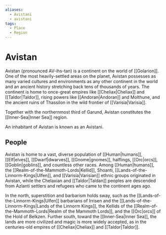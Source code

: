 ```yaml
---
aliases:
  - Avistani
  - avistani
tags:
  - Place
  - Region
---
```

# Avistan
Avistan (pronounced AV-ihs-tan) is a continent on the world of [[Golarion]]. One of the most heavily-settled areas on the planet, Avistan possesses as many varied cultures and environments as any other continent in the world and an ancient history stretching back tens of thousands of years. The continent is home to once-great empires like [[Cheliax|Cheliax]] and [[Taldor|Taldor]], rising powers like [[Andoran|Andoran]] and Molthune, and the ancient ruins of Thassilon in the wild frontier of [[Varisia|Varisia]]. 

Together with the northernmost third of Garund, Avistan constitutes the [[Inner-Sea|Inner Sea]] region.

An inhabitant of Avistan is known as an Avistani. 

## People
Avistan is home to a vast, diverse population of [[Human|humans]], [[Elf|elves]], [[Dwarf|dwarves]], [[Gnome|gnomes]], halflings, [[Orc|orcs]], [[Goblin|goblins]], and countless other races. Among [[Human|humans]], the [[Realm-of-the-Mammoth-Lords|Kellid]], Shoanti, [[Lands-of-the-Linnorm-Kings|Ulfen]], and [[Varisia|Varisian]] ethnic groups originated in Avistan, while the Chelaxian and [[Taldor|Taldan]] peoples are descended from Azlanti settlers and refugees who came to the continent ages ago.

In the north, superstition and barbarism holds sway, such as the [[Lands-of-the-Linnorm-Kings|Ulfen]] barbarians of Irrisen and the [[Lands-of-the-Linnorm-Kings|Lands of the Linnorm Kings]], the Kellids of the [[Realm-of-the-Mammoth-Lords|Realm of the Mammoth Lords]], and the [[Orc|orcs]] of the Hold of Belkzen. Further south, toward the [[Inner-Sea|Inner Sea]], the lands are more civilized and magic is more widely accepted, as in the centuries-old empires of [[Cheliax|Cheliax]] and [[Taldor|Taldor]].